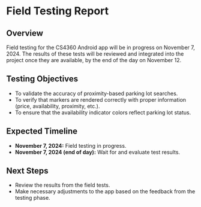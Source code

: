 # Field Testing Report

## Overview
Field testing for the CS4360 Android app will be in progress on November 7, 2024. The results of these tests will be reviewed and integrated into the project once they are available, by the end of the day on November 12.

## Testing Objectives
- To validate the accuracy of proximity-based parking lot searches.
- To verify that markers are rendered correctly with proper information (price, availability, proximity, etc.).
- To ensure that the availability indicator colors reflect parking lot status.

## Expected Timeline
- **November 7, 2024:** Field testing in progress.
- **November 7, 2024 (end of day):** Wait for and evaluate test results.

## Next Steps
- Review the results from the field tests.
- Make necessary adjustments to the app based on the feedback from the testing phase.